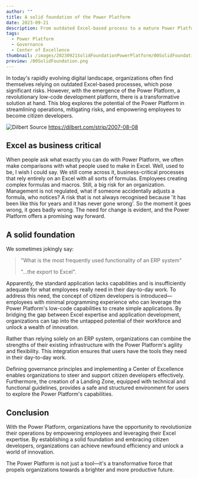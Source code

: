 ```yaml
---
author: ""
title: A solid foundation of the Power Platform
date: 2023-09-21
description: From outdated Excel-based process to a mature Power Platform
tags:
  - Power Platform
  - Governance
  - Center of Excellence
thumbnail: /images/20230921SolidFoundationPowerPlatform/00SolidFoundation.png
preview: /00SolidFoundation.png
---
```


In today's rapidly evolving digital landscape, organizations often find themselves relying on outdated Excel-based processes, which pose significant risks. However, with the emergence of the Power Platform, a revolutionary low-code development platform, there is a transformative solution at hand. This blog explores the potential of the Power Platform in streamlining operations, mitigating risks, and empowering employees to become citizen developers.

![Dilbert](/images/20230921SolidFoundationPowerPlatform/1-Dilbert.png)
Source https://dilbert.com/strip/2007-08-08 

## Excel as business critical 
When people ask what exactly you can do with Power Platform, we often make comparisons with what people used to make in Excel. Well, used to be, I wish I could say. We still come across it, business-critical processes that rely entirely on an Excel with all sorts of formulas. Employees creating complex formulas and macros. Still, a big risk for an organization. Management is not regulated, what if someone accidentally adjusts a formula, who notices? A risk that is not always recognised because 'it has been like this for years and it has never gone wrong'. So the moment it goes wrong, it goes badly wrong. The need for change is evident, and the Power Platform offers a promising way forward.

## A solid foundation
We sometimes jokingly say:

 > "What is the most frequently used functionality of an ERP system" 
>
> "...the export to Excel". 

Apparently, the standard application lacks capabilities and is insufficiently adequate for what employees really need in their day-to-day work. To address this need, the concept of citizen developers is introduced—employees with minimal programming experience who can leverage the Power Platform's low-code capabilities to create simple applications. By bridging the gap between Excel expertise and application development, organizations can tap into the untapped potential of their workforce and unlock a wealth of innovation.

Rather than relying solely on an ERP system, organizations can combine the strengths of their existing infrastructure with the Power Platform's agility and flexibility. This integration ensures that users have the tools they need in their day-to-day work.

Defining governance principles and implementing a Center of Excellence enables organizations to steer and support citizen developers effectively. Furthermore, the creation of a Landing Zone, equipped with technical and functional guidelines, provides a safe and structured environment for users to explore the Power Platform's capabilities.

## Conclusion
With the Power Platform, organizations have the opportunity to revolutionize their operations by empowering employees and leveraging their Excel expertise. By establishing a solid foundation and embracing citizen developers, organizations can achieve newfound efficiency and unlock a world of innovation. 

The Power Platform is not just a tool—it's a transformative force that propels organizations towards a brighter and more productive future. 
